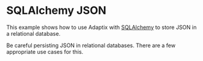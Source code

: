 # SQLAlchemy JSON

This example shows how to use Adaptix with [SQLAlchemy](https://www.sqlalchemy.org/)
to store JSON in a relational database.

Be careful persisting JSON in relational databases.
There are a few appropriate use cases for this.
